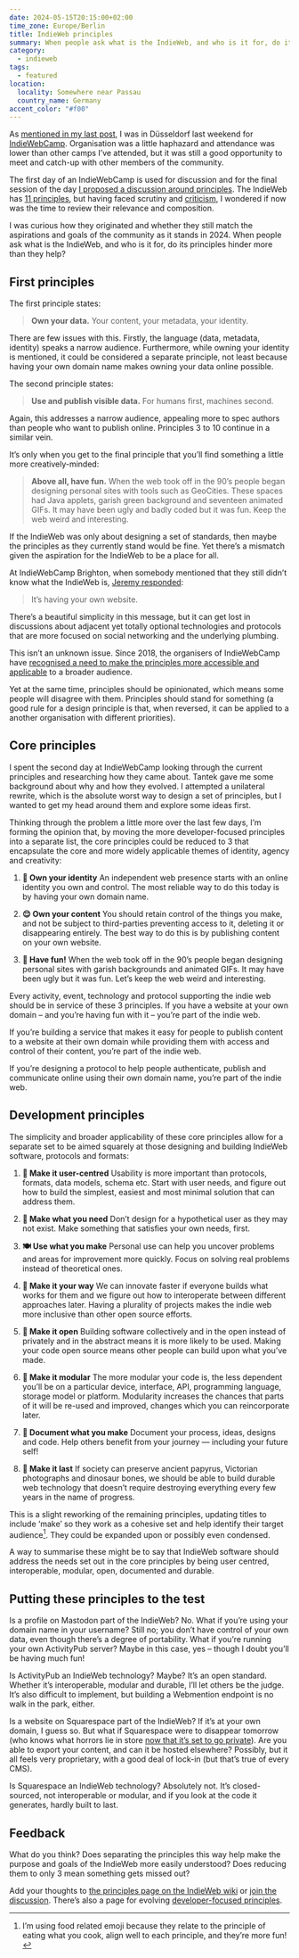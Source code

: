 ```yaml
---
date: 2024-05-15T20:15:00+02:00
time_zone: Europe/Berlin
title: IndieWeb principles
summary: When people ask what is the IndieWeb, and who is it for, do its principles hinder more than they help?
category:
  - indieweb
tags:
  - featured
location:
  locality: Somewhere near Passau
  country_name: Germany
accent_color: "#f00"
---
```


As [mentioned in my last post][1], I was in Düsseldorf last weekend for [IndieWebCamp][2]. Organisation was a little haphazard and attendance was lower than other camps I’ve attended, but it was still a good opportunity to meet and catch-up with other members of the community.

The first day of an IndieWebCamp is used for discussion and for the final session of the day [I proposed a discussion around principles][3]. The IndieWeb has [11 principles][4], but having faced scrutiny and [criticism][5], I wondered if now was the time to review their relevance and composition.

I was curious how they originated and whether they still match the aspirations and goals of the community as it stands in 2024. When people ask what is the IndieWeb, and who is it for, do its principles hinder more than they help?

## First principles

The first principle states:

> **Own your data.** Your content, your metadata, your identity.

There are few issues with this. Firstly, the language (data, metadata, identity) speaks a narrow audience. Furthermore, while owning your identity is mentioned, it could be considered a separate principle, not least because having your own domain name makes owning your data online possible.

The second principle states:

> **Use and publish visible data.** For humans first, machines second.

Again, this addresses a narrow audience, appealing more to spec authors than people who want to publish online. Principles 3 to 10 continue in a similar vein.

It’s only when you get to the final principle that you’ll find something a little more creatively-minded:

> **Above all, have fun.** When the web took off in the 90’s people began designing personal sites with tools such as GeoCities. These spaces had Java applets, garish green background and seventeen animated GIFs. It may have been ugly and badly coded but it was fun. Keep the web weird and interesting.

If the IndieWeb was only about designing a set of standards, then maybe the principles as they currently stand would be fine. Yet there’s a mismatch given the aspiration for the IndieWeb to be a place for all.

At IndieWebCamp Brighton, when somebody mentioned that they still didn’t know what the IndieWeb is, [Jeremy responded][6]:

> It’s having your own website.

There’s a beautiful simplicity in this message, but it can get lost in discussions about adjacent yet totally optional technologies and protocols that are more focused on social networking and the underlying plumbing.

This isn’t an unknown issue. Since 2018, the organisers of IndieWebCamp have [recognised a need to make the principles more accessible and applicable][7] to a broader audience.

Yet at the same time, principles should be opinionated, which means some people will disagree with them. Principles should stand for something (a good rule for a design principle is that, when reversed, it can be applied to a another organisation with different priorities).

## Core principles

I spent the second day at IndieWebCamp looking through the current principles and researching how they came about. Tantek gave me some background about why and how they evolved. I attempted a unilateral rewrite, which is the absolute worst way to design a set of principles, but I wanted to get my head around them and explore some ideas first.

Thinking through the problem a little more over the last few days, I’m forming the opinion that, by moving the more developer-focused principles into a separate list, the core principles could be reduced to 3 that encapsulate the core and more widely applicable themes of identity, agency and creativity:

1. **🥸 Own your identity**
   An independent web presence starts with an online identity you own and control. The most reliable way to do this today is by having your own domain name.

2. **😌 Own your content**
   You should retain control of the things you make, and not be subject to third-parties preventing access to it, deleting it or disappearing entirely. The best way to do this is by publishing content on your own website.

3. **🥳 Have fun!**
   When the web took off in the 90’s people began designing personal sites with garish backgrounds and animated GIFs. It may have been ugly but it was fun. Let’s keep the web weird and interesting.

Every activity, event, technology and protocol supporting the indie web should be in service of these 3 principles. If you have a website at your own domain – and you’re having fun with it – you’re part of the indie web.

If you’re building a service that makes it easy for people to publish content to a website at their own domain while providing them with access and control of their content, you’re part of the indie web.

If you’re designing a protocol to help people authenticate, publish and communicate online using their own domain name, you’re part of the indie web.

## Development principles

The simplicity and broader applicability of these core principles allow for a separate set to be aimed squarely at those designing and building IndieWeb software, protocols and formats:

1. **🍩 Make it user-centred**
   Usability is more important than protocols, formats, data models, schema etc. Start with user needs, and figure out how to build the simplest, easiest and most minimal solution that can address them.

2. **🥪 Make what you need**
   Don’t design for a hypothetical user as they may not exist. Make something that satisfies your own needs, first.

3. **🍽️ Use what you make**
   Personal use can help you uncover problems and areas for improvement more quickly. Focus on solving real problems instead of theoretical ones.

4. **🍭 Make it your way**
   We can innovate faster if everyone builds what works for them and we figure out how to interoperate between different approaches later. Having a plurality of projects makes the indie web more inclusive than other open source efforts.

5. **🌮 Make it open**
   Building software collectively and in the open instead of privately and in the abstract means it is more likely to be used. Making your code open source means other people can build upon what you’ve made.

6. **🍱 Make it modular**
   The more modular your code is, the less dependent you’ll be on a particular device, interface, API, programming language, storage model or platform. Modularity increases the chances that parts of it will be re-used and improved, changes which you can reincorporate later.

7. **📖 Document what you make**
   Document your process, ideas, designs and code. Help others benefit from your journey — including your future self!

8. **🥫 Make it last**
   If society can preserve ancient papyrus, Victorian photographs and dinosaur bones, we should be able to build durable web technology that doesn’t require destroying everything every few years in the name of progress.

This is a slight reworking of the remaining principles, updating titles to include ‘make’ so they work as a cohesive set and help identify their target audience[^1]. They could be expanded upon or possibly even condensed.

A way to summarise these might be to say that IndieWeb software should address the needs set out in the core principles by being user centred, interoperable, modular, open, documented and durable.

## Putting these principles to the test

Is a profile on Mastodon part of the IndieWeb? No. What if you’re using your domain name in your username? Still no; you don’t have control of your own data, even though there’s a degree of portability. What if you’re running your own ActivityPub server? Maybe in this case, yes – though I doubt you’ll be having much fun!

Is ActivityPub an IndieWeb technology? Maybe? It’s an open standard. Whether it’s interoperable, modular and durable, I’ll let others be the judge. It’s also difficult to implement, but building a Webmention endpoint is no walk in the park, either.

Is a website on Squarespace part of the IndieWeb? If it’s at your own domain, I guess so. But what if Squarespace were to disappear tomorrow (who knows what horrors lie in store [now that it’s set to go private][8]). Are you able to export your content, and can it be hosted elsewhere? Possibly, but it all feels very proprietary, with a good deal of lock-in (but that’s true of every CMS).

Is Squarespace an IndieWeb technology? Absolutely not. It’s closed-sourced, not interoperable or modular, and if you look at the code it generates, hardly built to last.

## Feedback

What do you think? Does separating the principles this way help make the purpose and goals of the IndieWeb more easily understood? Does reducing them to only 3 mean something gets missed out?

Add your thoughts to [the principles page on the IndieWeb wiki][4] or [join the discussion][9]. There’s also a page for evolving [developer-focused principles][10].

[^1]: I’m using food related emoji because they relate to the principle of eating what you cook, align well to each principle, and they’re more fun!

[1]: /2024/135/a1/conferences/
[2]: https://indieweb.org/2024/Düsseldorf
[3]: https://indieweb.org/2024/Düsseldorf/Principles
[4]: https://indieweb.org/principles
[5]: https://darthmall.net/weblog/2024/indieweb-is-for-devs/
[6]: https://adactio.com/journal/20968
[7]: https://indieweb.org/2018/Organizers#IndieWeb_principles_split_and_reorg
[8]: https://investors.squarespace.com/news-events-financials/investor-news/news-details/2024/Squarespace-to-Go-Private-in-6.9B-All-Cash-Transaction-with-Permira/default.aspx
[9]: https://indieweb.org/discuss
[10]: https://indieweb.org/developer-principles
